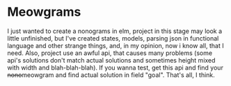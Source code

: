 # Meowgrams

I just wanted to create a nonograms in elm, project in this stage may look a little unfinished, but I've created states, models, parsing json in functional language and other strange things, and, in my opinion, now i know all, that I need. Also, project use an awful api, that causes many problems (some api's solutions don't match actual solutions and sometimes height mixed with width and blah-blah-blah). If you wanna test, get this api and find your ~~nono~~meowgram and find actual solution in field "goal". That's all, I think.